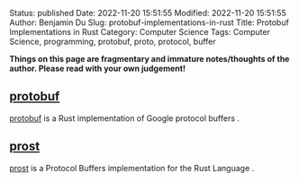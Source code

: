 Status: published
Date: 2022-11-20 15:51:55
Modified: 2022-11-20 15:51:55
Author: Benjamin Du
Slug: protobuf-implementations-in-rust
Title: Protobuf Implementations in Rust
Category: Computer Science
Tags: Computer Science, programming, protobuf, proto, protocol, buffer

**Things on this page are fragmentary and immature notes/thoughts of the author. Please read with your own judgement!**


## [protobuf](https://crates.io/crates/protobuf)
[protobuf](https://crates.io/crates/protobuf)
is a Rust implementation of Google protocol buffers
.

## [prost](https://crates.io/crates/prost)
[prost](https://crates.io/crates/prost)
is a Protocol Buffers implementation for the Rust Language
.
